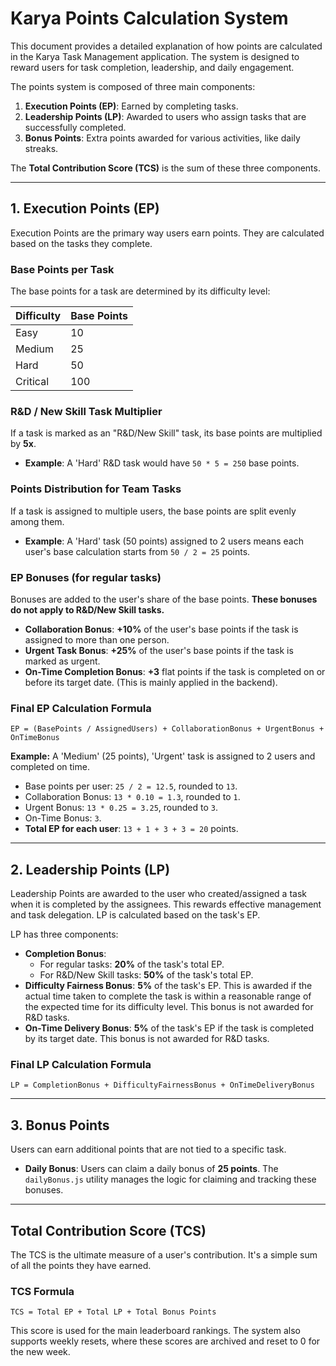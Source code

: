 #  Karya Points Calculation System

This document provides a detailed explanation of how points are calculated in the Karya Task Management application. The system is designed to reward users for task completion, leadership, and daily engagement.

The points system is composed of three main components:
1.  **Execution Points (EP)**: Earned by completing tasks.
2.  **Leadership Points (LP)**: Awarded to users who assign tasks that are successfully completed.
3.  **Bonus Points**: Extra points awarded for various activities, like daily streaks.

The **Total Contribution Score (TCS)** is the sum of these three components.

---

## 1. Execution Points (EP)

Execution Points are the primary way users earn points. They are calculated based on the tasks they complete.

### Base Points per Task

The base points for a task are determined by its difficulty level:

| Difficulty | Base Points |
| :--- | :--- |
| Easy | 10 |
| Medium | 25 |
| Hard | 50 |
| Critical | 100 |

### R&D / New Skill Task Multiplier

If a task is marked as an "R&D/New Skill" task, its base points are multiplied by **5x**.

-   **Example**: A 'Hard' R&D task would have `50 * 5 = 250` base points.

### Points Distribution for Team Tasks

If a task is assigned to multiple users, the base points are split evenly among them.

-   **Example**: A 'Hard' task (50 points) assigned to 2 users means each user's base calculation starts from `50 / 2 = 25` points.

### EP Bonuses (for regular tasks)

Bonuses are added to the user's share of the base points. **These bonuses do not apply to R&D/New Skill tasks.**

-   **Collaboration Bonus**: **+10%** of the user's base points if the task is assigned to more than one person.
-   **Urgent Task Bonus**: **+25%** of the user's base points if the task is marked as urgent.
-   **On-Time Completion Bonus**: **+3** flat points if the task is completed on or before its target date. (This is mainly applied in the backend).

### Final EP Calculation Formula

```
EP = (BasePoints / AssignedUsers) + CollaborationBonus + UrgentBonus + OnTimeBonus
```

**Example:**
A 'Medium' (25 points), 'Urgent' task is assigned to 2 users and completed on time.
-   Base points per user: `25 / 2 = 12.5`, rounded to `13`.
-   Collaboration Bonus: `13 * 0.10 = 1.3`, rounded to `1`.
-   Urgent Bonus: `13 * 0.25 = 3.25`, rounded to `3`.
-   On-Time Bonus: `3`.
-   **Total EP for each user**: `13 + 1 + 3 + 3 = 20` points.

---

## 2. Leadership Points (LP)

Leadership Points are awarded to the user who created/assigned a task when it is completed by the assignees. This rewards effective management and task delegation. LP is calculated based on the task's EP.

LP has three components:

-   **Completion Bonus**:
    -   For regular tasks: **20%** of the task's total EP.
    -   For R&D/New Skill tasks: **50%** of the task's total EP.
-   **Difficulty Fairness Bonus**: **5%** of the task's EP. This is awarded if the actual time taken to complete the task is within a reasonable range of the expected time for its difficulty level. This bonus is not awarded for R&D tasks.
-   **On-Time Delivery Bonus**: **5%** of the task's EP if the task is completed by its target date. This bonus is not awarded for R&D tasks.

### Final LP Calculation Formula

```
LP = CompletionBonus + DifficultyFairnessBonus + OnTimeDeliveryBonus
```

---

## 3. Bonus Points

Users can earn additional points that are not tied to a specific task.

-   **Daily Bonus**: Users can claim a daily bonus of **25 points**. The `dailyBonus.js` utility manages the logic for claiming and tracking these bonuses.

---

## Total Contribution Score (TCS)

The TCS is the ultimate measure of a user's contribution. It's a simple sum of all the points they have earned.

### TCS Formula

```
TCS = Total EP + Total LP + Total Bonus Points
```

This score is used for the main leaderboard rankings. The system also supports weekly resets, where these scores are archived and reset to 0 for the new week.
